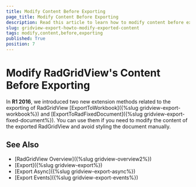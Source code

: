 ```yaml
---
title: Modify Content Before Exporting
page_title: Modify Content Before Exporting
description: Read this article to learn how to modify content before exporting it from RadGridView - Telerik's {{ site.framework_name }} DataGrid.
slug: gridview-export-howto-modify-exported-content
tags: modify,content,before,exporting
published: True
position: 7
---
```


# Modify RadGridView's Content Before Exporting

In __R1 2016__, we introduced two new extension methods related to the exporting of RadGridView [ExportToWorkbook]({%slug gridview-export-workbook%}) and [ExportToRadFixedDocument]({%slug gridview-export-fixed-document%}). You can use them if you need to modify the content of the exported RadGridView and avoid styling the document manually.

## See Also

 * [RadGridView Overview]({%slug gridview-overview2%})
 * [Export]({%slug gridview-export%})
 * [Export Async]({%slug gridview-export-async%})
 * [Export Events]({%slug gridview-export-events%})
